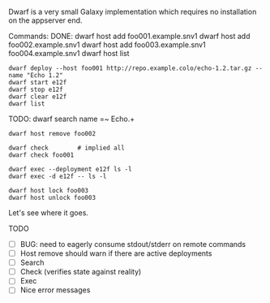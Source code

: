 Dwarf is a very small Galaxy implementation which requires no installation on the appserver end.

Commands:
  DONE:
    dwarf host add foo001.example.snv1
    dwarf host add foo002.example.snv1
    dwarf host add foo003.example.snv1 foo004.example.snv1
    dwarf host list

    dwarf deploy --host foo001 http://repo.example.colo/echo-1.2.tar.gz --name "Echo 1.2"
    dwarf start e12f
    dwarf stop e12f
    dwarf clear e12f
    dwarf list

  TODO:
    dwarf search name =~ Echo.+

    dwarf host remove foo002

    dwarf check        # implied all
    dwarf check foo001

    dwarf exec --deployment e12f ls -l
    dwarf exec -d e12f -- ls -l

    dwarf host lock foo003
    dwarf host unlock foo003

Let's see where it goes.

TODO
- [ ] BUG: need to eagerly consume stdout/stderr on remote commands
- [ ] Host remove should warn if there are active deployments
- [ ] Search
- [ ] Check (verifies state against reality)
- [ ] Exec
- [ ] Nice error messages